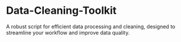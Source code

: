 # Data-Cleaning-Toolkit
A robust script for efficient data processing and cleaning, designed to streamline your workflow and improve data quality.  
